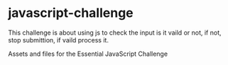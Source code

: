 javascript-challenge
====================
This challenge is about using js to check the input is it vaild or not, if not, stop submittion, if vaild process it. 


Assets and files for the Essential JavaScript Challenge
